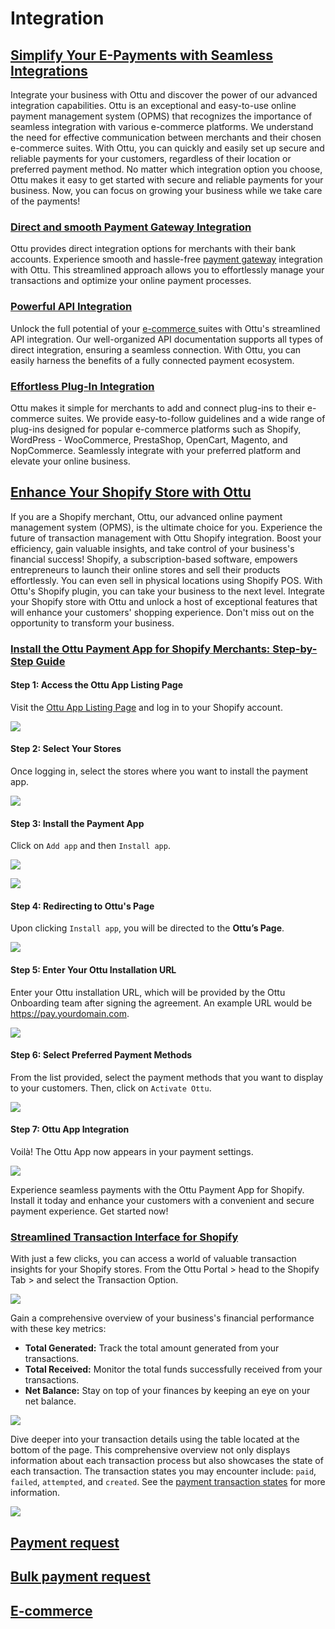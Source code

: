 # Integration

## [Simplify Your E-Payments with Seamless Integrations](integration.md#simplify-your-e-payments-with-seamless-integrations)

Integrate your business with Ottu and discover the power of our advanced integration capabilities. Ottu is an exceptional and easy-to-use online payment management system (OPMS) that recognizes the importance of seamless integration with various e-commerce platforms. We understand the need for effective communication between merchants and their chosen e-commerce suites. With Ottu, you can quickly and easily set up secure and reliable payments for your customers, regardless of their location or preferred payment method. No matter which integration option you choose, Ottu makes it easy to get started with secure and reliable payments for your business. Now, you can focus on growing your business while we take care of the payments!

### [Direct and smooth Payment Gateway Integration](integration.md#direct-and-smooth-payment-gateway-integration)

Ottu provides direct integration options for merchants with their bank accounts. Experience smooth and hassle-free [payment gateway](payment-gateway.md) integration with Ottu. This streamlined approach allows you to effortlessly manage your transactions and optimize your online payment processes.

### [Powerful API Integration](integration.md#powerful-api-integration)

Unlock the full potential of your [e-commerce ](plugins/#e-commerce)suites with Ottu's streamlined API integration. Our well-organized API documentation supports all types of direct integration, ensuring a seamless connection. With Ottu, you can easily harness the benefits of a fully connected payment ecosystem.

### [Effortless Plug-In Integration](integration.md#effortless-plug-in-integration)

Ottu makes it simple for merchants to add and connect plug-ins to their e-commerce suites. We provide easy-to-follow guidelines and a wide range of plug-ins designed for popular e-commerce platforms such as Shopify, WordPress - WooCommerce, PrestaShop, OpenCart, Magento, and NopCommerce. Seamlessly integrate with your preferred platform and elevate your online business.

## [Enhance Your Shopify Store with Ottu](integration.md#enhance-your-shopify-store-with-ottu)

If you are a Shopify merchant, Ottu, our advanced online payment management system (OPMS), is the ultimate choice for you. Experience the future of transaction management with Ottu Shopify integration. Boost your efficiency, gain valuable insights, and take control of your business's financial success! Shopify, a subscription-based software, empowers entrepreneurs to launch their online stores and sell their products effortlessly. You can even sell in physical locations using Shopify POS. With Ottu's Shopify plugin, you can take your business to the next level. Integrate your Shopify store with Ottu and unlock a host of exceptional features that will enhance your customers' shopping experience. Don't miss out on the opportunity to transform your business.

### [Install the Ottu Payment App for Shopify Merchants: Step-by-Step Guide](integration.md#install-the-ottu-payment-app-for-shopify-merchants-step-by-step-guide)

#### Step 1: Access the Ottu App Listing Page

Visit the [Ottu App Listing Page](https://apps.shopify.com/debit-credit-cards) and log in to your Shopify account.

![](<../.gitbook/assets/1 (14).png>)

#### Step 2: Select Your Stores

Once logging in, select the stores where you want to install the payment app.

![](<../.gitbook/assets/2 (15).png>)

#### Step 3: Install the Payment App

Click on `Add app` and then `Install app`.

![](<../.gitbook/assets/3 (14).png>)

![](<../.gitbook/assets/4 (10) (1).png>)

#### Step 4: Redirecting to Ottu's Page

Upon clicking `Install app`, you will be directed to the **Ottu’s Page**.

![](../.gitbook/assets/5.png)

#### Step 5: Enter Your Ottu Installation URL

Enter your Ottu installation URL, which will be provided by the Ottu Onboarding team after signing the agreement. An example URL would be https://pay.yourdomain.com.

![](<../.gitbook/assets/6 (10).png>)

#### Step 6: Select Preferred Payment Methods

From the list provided, select the payment methods that you want to display to your customers. Then, click on `Activate Ottu`.

![](<../.gitbook/assets/7 (1) (2).png>)

#### Step 7: Ottu App Integration

Voilà! The Ottu App now appears in your payment settings.

![](../.gitbook/assets/8.png)

Experience seamless payments with the Ottu Payment App for Shopify. Install it today and enhance your customers with a convenient and secure payment experience. Get started now!

### [Streamlined Transaction Interface for Shopify](integration.md#streamlined-transaction-interface-for-shopify)

With just a few clicks, you can access a world of valuable transaction insights for your Shopify stores. From the Ottu Portal > head to the Shopify Tab > and select the Transaction Option.

![](<../.gitbook/assets/Integration shopify.png>)

Gain a comprehensive overview of your business's financial performance with these key metrics:

* **Total Generated:** Track the total amount generated from your transactions.
* **Total Received:** Monitor the total funds successfully received from your transactions.
* **Net Balance:** Stay on top of your finances by keeping an eye on your net balance.

![](../.gitbook/assets/10.png)

Dive deeper into your transaction details using the table located at the bottom of the page. This comprehensive overview not only displays information about each transaction process but also showcases the state of each transaction. The transaction states you may encounter include: `paid`, `failed`, `attempted`, and `created`. See the [payment transaction states](payment-tracking/payment-transactions-states.md#payment-states) for more information.

![](<../.gitbook/assets/11 (3).png>)

## [Payment request<img src="../.gitbook/assets/test (1).png" alt="" data-size="line">](plugins/#payment-request)

## [Bulk payment request<img src="../.gitbook/assets/test (1).png" alt="" data-size="line">](plugins/#bulk-payment-request)

## [E-commerce<img src="../.gitbook/assets/test (1).png" alt="" data-size="line">](plugins/#e-commerce)
